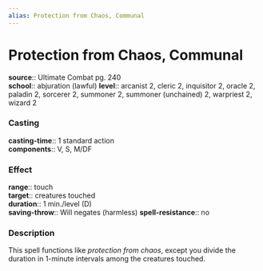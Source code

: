 ```yaml
---
alias: Protection from Chaos, Communal
---
```


# Protection from Chaos, Communal 

**source**:: Ultimate Combat pg. 240  
**school**:: abjuration (lawful)
**level**:: arcanist 2, cleric 2, inquisitor 2, oracle 2, paladin 2, sorcerer 2, summoner 2, summoner (unchained) 2, warpriest 2, wizard 2

### Casting 

**casting-time**:: 1 standard action  
**components**:: V, S, M/DF

### Effect 

**range**:: touch  
**target**:: creatures touched  
**duration**:: 1 min./level (D)  
**saving-throw**:: Will negates (harmless)
**spell-resistance**:: no

### Description 

This spell functions like *protection from chaos*, except you divide the duration in 1-minute intervals among the creatures touched.

